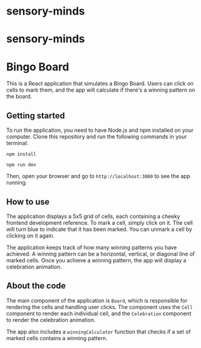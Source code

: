 # sensory-minds
# sensory-minds

# Bingo Board

This is a React application that simulates a Bingo Board. Users can click on cells to mark them, and the app will calculate if there's a winning pattern on the board.

## Getting started

To run the application, you need to have Node.js and npm installed on your computer. Clone this repository and run the following commands in your terminal:

`npm install`

`npm run dev` 

Then, open your browser and go to `http://localhost:3000` to see the app running.

## How to use

The application displays a 5x5 grid of cells, each containing a cheeky frontend development reference. 
To mark a cell, simply click on it. The cell will turn blue to indicate that it has been marked. You can unmark a cell by clicking on it again.

The application keeps track of how many winning patterns you have achieved. A winning pattern can be a horizontal, vertical, or diagonal line of marked cells. Once you achieve a winning pattern, the app will display a celebration animation.

## About the code

The main component of the application is `Board`, which is responsible for rendering the cells and handling user clicks. The component uses the `Cell` component to render each individual cell, and the `Celebration` component to render the celebration animation.

The app also includes a `winningCalculator` function that checks if a set of marked cells contains a winning pattern.
